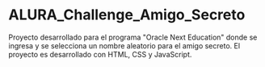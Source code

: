 # ALURA_Challenge_Amigo_Secreto
Proyecto desarrollado para el programa "Oracle Next Education" donde se ingresa y se selecciona un nombre aleatorio para el amigo secreto. El proyecto es desarrollado con HTML, CSS y JavaScript.
